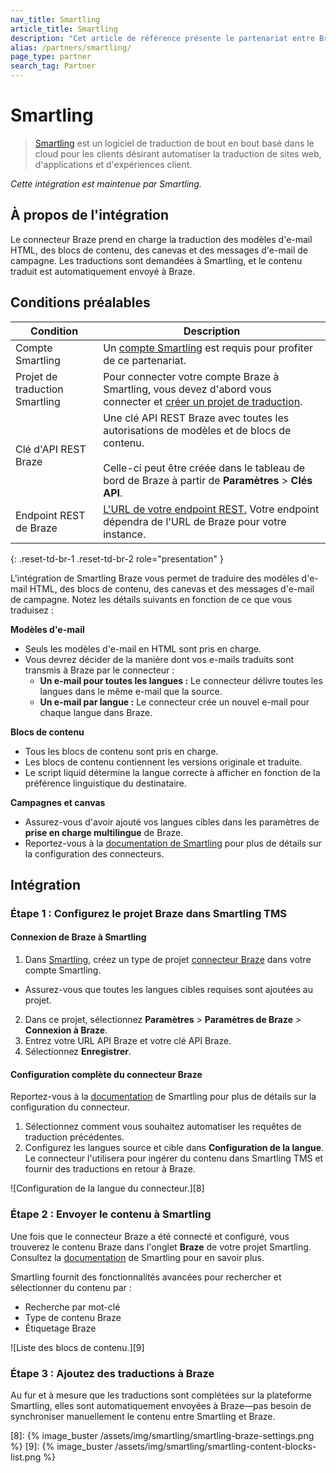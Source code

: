 ```yaml
---
nav_title: Smartling
article_title: Smartling
description: "Cet article de référence présente le partenariat entre Braze et Smartling, un logiciel de localisation basé sur le cloud. Le connecteur Braze prend en charge la traduction des modèles d'e-mail HTML, des blocs de contenu, des canevas et des messages d'e-mail de campagne."
alias: /partners/smartling/
page_type: partner
search_tag: Partner
---
```


# Smartling

> [Smartling][5] est un logiciel de traduction de bout en bout basé dans le cloud pour les clients désirant automatiser la traduction de sites web, d'applications et d'expériences client.

_Cette intégration est maintenue par Smartling._

## À propos de l'intégration

Le connecteur Braze prend en charge la traduction des modèles d'e-mail HTML, des blocs de contenu, des canevas et des messages d'e-mail de campagne. Les traductions sont demandées à Smartling, et le contenu traduit est automatiquement envoyé à Braze.

## Conditions préalables

| Condition | Description |
| ----------- | ----------- |
| Compte Smartling | Un [compte Smartling][2] est requis pour profiter de ce partenariat. |
| Projet de traduction Smartling | Pour connecter votre compte Braze à Smartling, vous devez d'abord vous connecter et [créer un projet de traduction][6]. |
| Clé d'API REST Braze | Une clé API REST Braze avec toutes les autorisations de modèles et de blocs de contenu. <br><br> Celle-ci peut être créée dans le tableau de bord de Braze à partir de **Paramètres** > **Clés API**. |
| Endpoint REST de Braze | [L'URL de votre endpoint REST.][1] Votre endpoint dépendra de l'URL de Braze pour votre instance. |
{: .reset-td-br-1 .reset-td-br-2 role="presentation" }

L'intégration de Smartling Braze vous permet de traduire des modèles d'e-mail HTML, des blocs de contenu, des canevas et des messages d'e-mail de campagne. Notez les détails suivants en fonction de ce que vous traduisez :

**Modèles d'e-mail**
* Seuls les modèles d'e-mail en HTML sont pris en charge.
* Vous devrez décider de la manière dont vos e-mails traduits sont transmis à Braze par le connecteur :
  * **Un e-mail pour toutes les langues :** Le connecteur délivre toutes les langues dans le même e-mail que la source.
  * **Un e-mail par langue :** Le connecteur crée un nouvel e-mail pour chaque langue dans Braze.

**Blocs de contenu**
* Tous les blocs de contenu sont pris en charge.
* Les blocs de contenu contiennent les versions originale et traduite.
* Le script liquid détermine la langue correcte à afficher en fonction de la préférence linguistique du destinataire.

**Campagnes et canvas**
* Assurez-vous d'avoir ajouté vos langues cibles dans les paramètres de **prise en charge multilingue** de Braze.
* Reportez-vous à la [documentation de Smartling][3] pour plus de détails sur la configuration des connecteurs.

## Intégration

### Étape 1 : Configurez le projet Braze dans Smartling TMS

#### Connexion de Braze à Smartling

1. Dans [Smartling][2], créez un type de projet [connecteur Braze][6] dans votre compte Smartling.
  - Assurez-vous que toutes les langues cibles requises sont ajoutées au projet.
2. Dans ce projet, sélectionnez **Paramètres** > **Paramètres de Braze** > **Connexion à Braze**.
3. Entrez votre URL API Braze et votre clé API Braze.
4. Sélectionnez **Enregistrer**.

#### Configuration complète du connecteur Braze

Reportez-vous à la [documentation][3] de Smartling pour plus de détails sur la configuration du connecteur.

1. Sélectionnez comment vous souhaitez automatiser les requêtes de traduction précédentes.
2. Configurez les langues source et cible dans **Configuration de la langue**. Le connecteur l'utilisera pour ingérer du contenu dans Smartling TMS et fournir des traductions en retour à Braze.

![Configuration de la langue du connecteur.][8]

### Étape 2 : Envoyer le contenu à Smartling

Une fois que le connecteur Braze a été connecté et configuré, vous trouverez le contenu Braze dans l'onglet **Braze** de votre projet Smartling. Consultez la [documentation][7] de Smartling pour en savoir plus.

Smartling fournit des fonctionnalités avancées pour rechercher et sélectionner du contenu par :

* Recherche par mot-clé
* Type de contenu Braze
* Étiquetage Braze

![Liste des blocs de contenu.][9]

### Étape 3 : Ajoutez des traductions à Braze

Au fur et à mesure que les traductions sont complétées sur la plateforme Smartling, elles sont automatiquement envoyées à Braze—pas besoin de synchroniser manuellement le contenu entre Smartling et Braze.


[1]: {{site.baseurl}}/api/basics/#endpoints
[2]: https://dashboard.smartling.com/
[3]: https://help.smartling.com/hc/en-us/articles/13248549217435
[4]: https://help.smartling.com/hc/article_attachments/13347533624347
[5]: https://www.smartling.com/
[6]: https://help.smartling.com/hc/en-us/articles/115003074093
[7]: https://help.smartling.com/hc/en-us/articles/13248577069979
[8]: {% image_buster /assets/img/smartling/smartling-braze-settings.png %}
[9]: {% image_buster /assets/img/smartling/smartling-content-blocks-list.png %}